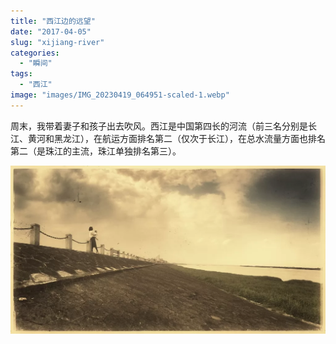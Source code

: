 ```yaml
---
title: "西江边的远望"
date: "2017-04-05"
slug: "xijiang-river"
categories: 
  - "瞬间"
tags: 
  - "西江"
image: "images/IMG_20230419_064951-scaled-1.webp"
---
```


周末，我带着妻子和孩子出去吹风。西江是中国第四长的河流（前三名分别是长江、黄河和黑龙江），在航运方面排名第二（仅次于长江），在总水流量方面也排名第二（是珠江的主流，珠江单独排名第三）。


![](images/snapseed-1024x547.webp)